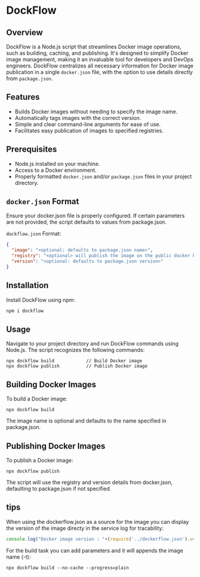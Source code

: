 # DockFlow

## Overview
DockFlow is a Node.js script that streamlines Docker image operations, such as building, caching, and publishing. It's designed to simplify Docker image management, making it an invaluable tool for developers and DevOps engineers. DockFlow centralizes all necessary information for Docker image publication in a single `docker.json` file, with the option to use details directly from `package.json`.

## Features
- Builds Docker images without needing to specify the image name.
- Automatically tags images with the correct version.
- Simple and clear command-line arguments for ease of use.
- Facilitates easy publication of images to specified registries.

## Prerequisites
- Node.js installed on your machine.
- Access to a Docker environment.
- Properly formatted `docker.json` and/or `package.json` files in your project directory.

## `docker.json` Format

Ensure your docker.json file is properly configured. If certain parameters are not provided, the script defaults to values from package.json.

`dockflow.json` Format:
```json
{
  "image": "<optional: defaults to package.json name>",
  "registry": "<optional> will publish the image on the public docker hub if not specified",
  "version": "<optional: defaults to package.json version>"
}
```

## Installation
Install DockFlow using npm:

```css
npm i dockflow
```

## Usage
Navigate to your project directory and run DockFlow commands using Node.js. The script recognizes the following commands:

```arduino
npx dockflow build            // Build Docker image
npx dockflow publish          // Publish Docker image
```

## Building Docker Images
To build a Docker image:

```arduino
npx dockflow build
```

The image name is optional and defaults to the name specified in package.json.

## Publishing Docker Images
To publish a Docker image:

```arduino
npx dockflow publish
```

The script will use the registry and version details from docker.json, defaulting to package.json if not specified.

## tips
When using the dockerflow.json as a source for the image you can display the version of the image directy in the service log for tracability:
```javascript
console.log("Docker image version : "+(require('../dockerflow.json').version || "latest"));
```

For the build task you can add parameters and it will appends the image name (-t):
```arduino
npx dockflow build --no-cache --progress=plain
```